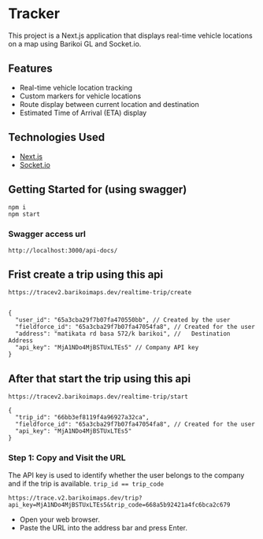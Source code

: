 # Tracker

This project is a Next.js application that displays real-time vehicle locations on a map using Barikoi GL and Socket.io.

## Features

- Real-time vehicle location tracking
- Custom markers for vehicle locations
- Route display between current location and destination
- Estimated Time of Arrival (ETA) display

## Technologies Used

- [Next.js](https://nextjs.org/)
- [Socket.io](https://socket.io/)

## Getting Started for (using swagger)

```
npm i
npm start
```
### Swagger access url 
```
http://localhost:3000/api-docs/
```




## Frist create a trip using this api 

```
https://tracev2.barikoimaps.dev/realtime-trip/create

```
```

{
  "user_id": "65a3cba29f7b07fa470550bb", // Created by the user 
  "fieldforce_id": "65a3cba29f7b07fa47054fa8", // Created for the user
  "address": "matikata rd basa 572/k barikoi", //   Destination Address
  "api_key": "MjA1NDo4MjBSTUxLTEs5" // Company API key 
}
```


## After that start the trip using this api

```
https://tracev2.barikoimaps.dev/realtime-trip/start
```

```
{
  "trip_id": "66bb3ef8119f4a96927a32ca", 
  "fieldforce_id": "65a3cba29f7b07fa47054fa8", // Created for the user
  "api_key": "MjA1NDo4MjBSTUxLTEs5"
}
```






### Step 1: Copy and Visit the URL
The API key is used to identify whether the user belongs to the company and if the trip is available. `trip_id == trip_code`
```
https://trace.v2.barikoimaps.dev/trip?api_key=MjA1NDo4MjBSTUxLTEs5&trip_code=668a5b92421a4fc6bca2c679
```
- Open your web browser.
- Paste the URL into the address bar and press Enter.
